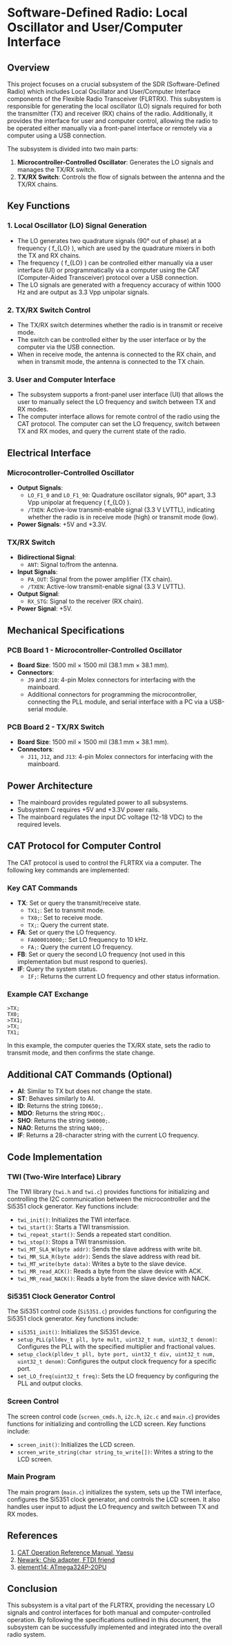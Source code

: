 # Software-Defined Radio: Local Oscillator and User/Computer Interface

## Overview

This project focuses on a crucial subsystem of the SDR (Software-Defined Radio) which includes Local Oscillator and User/Computer Interface components of the Flexible Radio Transceiver (FLRTRX). This subsystem is responsible for generating the local oscillator (LO) signals required for both the transmitter (TX) and receiver (RX) chains of the radio. Additionally, it provides the interface for user and computer control, allowing the radio to be operated either manually via a front-panel interface or remotely via a computer using a USB connection.

The subsystem is divided into two main parts:
1. **Microcontroller-Controlled Oscillator**: Generates the LO signals and manages the TX/RX switch.
2. **TX/RX Switch**: Controls the flow of signals between the antenna and the TX/RX chains.

## Key Functions

### 1. **Local Oscillator (LO) Signal Generation**
   - The LO generates two quadrature signals (90° out of phase) at a frequency \( f_{LO} \), which are used by the quadrature mixers in both the TX and RX chains.
   - The frequency \( f_{LO} \) can be controlled either manually via a user interface (UI) or programmatically via a computer using the CAT (Computer-Aided Transceiver) protocol over a USB connection.
   - The LO signals are generated with a frequency accuracy of within 1000 Hz and are output as 3.3 Vpp unipolar signals.

### 2. **TX/RX Switch Control**
   - The TX/RX switch determines whether the radio is in transmit or receive mode.
   - The switch can be controlled either by the user interface or by the computer via the USB connection.
   - When in receive mode, the antenna is connected to the RX chain, and when in transmit mode, the antenna is connected to the TX chain.

### 3. **User and Computer Interface**
   - The subsystem supports a front-panel user interface (UI) that allows the user to manually select the LO frequency and switch between TX and RX modes.
   - The computer interface allows for remote control of the radio using the CAT protocol. The computer can set the LO frequency, switch between TX and RX modes, and query the current state of the radio.

## Electrical Interface

### Microcontroller-Controlled Oscillator
- **Output Signals**:
  - `LO_F1_0` and `LO_F1_90`: Quadrature oscillator signals, 90° apart, 3.3 Vpp unipolar at frequency \( f_{LO} \).
  - `/TXEN`: Active-low transmit-enable signal (3.3 V LVTTL), indicating whether the radio is in receive mode (high) or transmit mode (low).
- **Power Signals**: +5V and +3.3V.

### TX/RX Switch
- **Bidirectional Signal**:
  - `ANT`: Signal to/from the antenna.
- **Input Signals**:
  - `PA_OUT`: Signal from the power amplifier (TX chain).
  - `/TXEN`: Active-low transmit-enable signal (3.3 V LVTTL).
- **Output Signal**:
  - `RX_STG`: Signal to the receiver (RX chain).
- **Power Signal**: +5V.

## Mechanical Specifications

### PCB Board 1 - Microcontroller-Controlled Oscillator
- **Board Size**: 1500 mil × 1500 mil (38.1 mm × 38.1 mm).
- **Connectors**:
  - `J9` and `J10`: 4-pin Molex connectors for interfacing with the mainboard.
  - Additional connectors for programming the microcontroller, connecting the PLL module, and serial interface with a PC via a USB-serial module.

### PCB Board 2 - TX/RX Switch
- **Board Size**: 1500 mil × 1500 mil (38.1 mm × 38.1 mm).
- **Connectors**:
  - `J11`, `J12`, and `J13`: 4-pin Molex connectors for interfacing with the mainboard.

## Power Architecture

- The mainboard provides regulated power to all subsystems.
- Subsystem C requires +5V and +3.3V power rails.
- The mainboard regulates the input DC voltage (12-18 VDC) to the required levels.

## CAT Protocol for Computer Control

The CAT protocol is used to control the FLRTRX via a computer. The following key commands are implemented:

### Key CAT Commands
- **TX**: Set or query the transmit/receive state.
  - `TX1;`: Set to transmit mode.
  - `TX0;`: Set to receive mode.
  - `TX;`: Query the current state.
- **FA**: Set or query the LO frequency.
  - `FA000010000;`: Set LO frequency to 10 kHz.
  - `FA;`: Query the current LO frequency.
- **FB**: Set or query the second LO frequency (not used in this implementation but must respond to queries).
- **IF**: Query the system status.
  - `IF;`: Returns the current LO frequency and other status information.

### Example CAT Exchange
```
>TX;
TX0;
>TX1;
>TX;
TX1;
```

In this example, the computer queries the TX/RX state, sets the radio to transmit mode, and then confirms the state change.

## Additional CAT Commands (Optional)
- **AI**: Similar to TX but does not change the state.
- **ST**: Behaves similarly to AI.
- **ID**: Returns the string `ID0650;`.
- **MDO**: Returns the string `MDOC;`.
- **SHO**: Returns the string `SH0000;`.
- **NAO**: Returns the string `NA00;`.
- **IF**: Returns a 28-character string with the current LO frequency.

## Code Implementation

### TWI (Two-Wire Interface) Library

The TWI library (`twi.h` and `twi.c`) provides functions for initializing and controlling the I2C communication between the microcontroller and the Si5351 clock generator. Key functions include:

- `twi_init()`: Initializes the TWI interface.
- `twi_start()`: Starts a TWI transmission.
- `twi_repeat_start()`: Sends a repeated start condition.
- `twi_stop()`: Stops a TWI transmission.
- `twi_MT_SLA_W(byte addr)`: Sends the slave address with write bit.
- `twi_MR_SLA_R(byte addr)`: Sends the slave address with read bit.
- `twi_MT_write(byte data)`: Writes a byte to the slave device.
- `twi_MR_read_ACK()`: Reads a byte from the slave device with ACK.
- `twi_MR_read_NACK()`: Reads a byte from the slave device with NACK.

### Si5351 Clock Generator Control

The Si5351 control code (`Si5351.c`) provides functions for configuring the Si5351 clock generator. Key functions include:

- `si5351_init()`: Initializes the Si5351 device.
- `setup_PLL(plldev_t pll, byte mult, uint32_t num, uint32_t denom)`: Configures the PLL with the specified multiplier and fractional values.
- `setup_clock(plldev_t pll, byte port, uint32_t div, uint32_t num, uint32_t denom)`: Configures the output clock frequency for a specific port.
- `set_LO_freq(uint32_t freq)`: Sets the LO frequency by configuring the PLL and output clocks.

### Screen Control

The screen control code (`screen_cmds.h`, `i2c.h`, `i2c.c` and `main.c`) provides functions for initializing and controlling the LCD screen. Key functions include:

- `screen_init()`: Initializes the LCD screen.
- `screen_write_string(char string_to_write[])`: Writes a string to the LCD screen.

### Main Program

The main program (`main.c`) initializes the system, sets up the TWI interface, configures the Si5351 clock generator, and controls the LCD screen. It also handles user input to adjust the LO frequency and switch between TX and RX modes.

## References

1. [CAT Operation Reference Manual, Yaesu](https://www.yaesu.com/downloadFile.cfm?FileID=13370&FileCatID=158&FileName=FT%2D991A%5FCAT%5FOM%5FENG%5F1711%2DD.pdf&FileContentType=application%2Fpdf#page=1&zoom=auto,-214,61)
2. [Newark: Chip adapter, FTDI friend](https://canada.newark.com/adafruit/284/adapter-ftdi-ft232rl-chip/dp/53W5825)
3. [element14: ATmega324P-20PU](https://my.element14.com/microchip/atmega324p-20pu/mcu-8bit-atmega-20mhz-dip-40/dp/1455110)

## Conclusion

This subsystem is a vital part of the FLRTRX, providing the necessary LO signals and control interfaces for both manual and computer-controlled operation. By following the specifications outlined in this document, the subsystem can be successfully implemented and integrated into the overall radio system.
